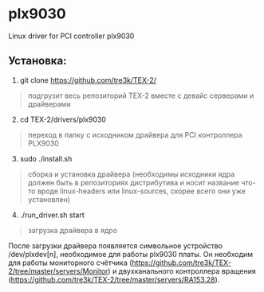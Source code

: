 # plx9030

Linux driver for PCI controller plx9030

## Установка:
1. git clone https://github.com/tre3k/TEX-2/  
> подгрузит весь репозиторий TEX-2 вместе с девайс серверами и драйверами
2. cd TEX-2/drivers/plx9030		      
> переход в папку с исходником драйвера для PCI контроллера PLX9030
3. sudo ./install.sh			      
> сборка и установка драйвера (необходимы исходники ядра должен быть в репозиториях дистрибутива и носит название что-то вроде linux-headers или linux-sources, скорее всего они уже установлен)
4. ./run_driver.sh start		      
> загрузка драйвера в ядро

После загрузки драйвера появляется символьное устройство /dev/plxdev[n], необходимое для работы plx9030 платы. Он необходим для работы мониторного счётчика (https://github.com/tre3k/TEX-2/tree/master/servers/Monitor) и двухканального контроллера вращения (https://github.com/tre3k/TEX-2/tree/master/servers/RA153.28).
